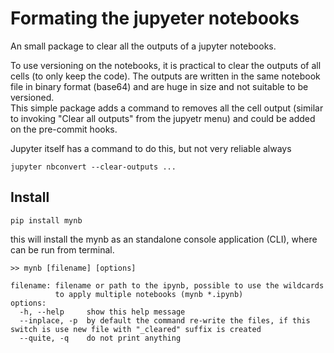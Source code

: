 # Formating the jupyeter notebooks
An small package to clear all the outputs of a jupyter notebooks. 

To use versioning on the notebooks, it is practical to clear the outputs of all cells (to only keep the code). 
The outputs are written in the same notebook file in binary format (base64) and are huge in size and not suitable to be versioned.  
This simple package adds a command to removes all the cell output (similar to invoking "Clear all outputs" from the jupyetr menu) and could be added on the pre-commit hooks. 



Jupyter itself has a command to do this, but not very reliable always
````
jupyter nbconvert --clear-outputs ...
````


## Install

````
pip install mynb
````
this will install the mynb as an standalone console application (CLI), where can be run from terminal.

````
>> mynb [filename] [options]

filename: filename or path to the ipynb, possible to use the wildcards
          to apply multiple notebooks (mynb *.ipynb) 
options:
  -h, --help     show this help message
  --inplace, -p  by default the command re-write the files, if this switch is use new file with "_cleared" suffix is created 
  --quite, -q    do not print anything  
````
